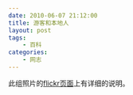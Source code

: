 ```yaml
---
date: 2010-06-07 21:12:00
title: 游客和本地人
layout: post
tags:
    - 百科
categories:
    - 网志
---
```



此组照片的<a href="http://www.flickr.com/photos/walkingsf/sets/72157624209158632/">flickr页面</a>上有详细的说明。
